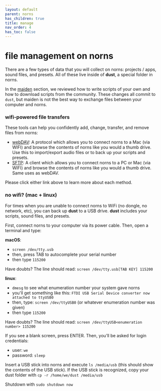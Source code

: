 ```yaml
---
layout: default
parent: norns
has_children: true
title: manage
nav_order: 4
has_toc: false
---
```


# file management on norns

There are a few types of data that you will collect on norns: projects / apps, sound files, and presets. All of these live inside of **dust**, a special folder in norns.

In the [maiden](../maiden) section, we reviewed how to write scripts of your own and how to download scripts from the community. These changes all commit to `dust`, but maiden is not the best way to exchange files between your computer and norns.

### wifi-powered file transfers

These tools can help you confidently add, change, transfer, and remove files from norns:

- [webDAV](../webdav): A protocol which allows you to connect norns to a Mac (via WIFI) and browse the contents of norns like you would a thumb drive. Use this to import/export audio files or to back up your scripts and presets.
- [SFTP](../sftp): A client which allows you to connect norns to a PC or Mac (via WIFI) and browse the contents of norns like you would a thumb drive. Same uses as webDAV.

Please click either link above to learn more about each method.

### no wifi? (mac + linux)

For times when you are unable to connect norns to WiFi (no dongle, no network, etc), you can back up **dust** to a USB drive. **dust** includes your scripts, sound files, and presets.

First, connect norns to your computer via its power cable. Then, open a terminal and type:

**macOS**:

- `screen /dev/tty.usb`
- then, press TAB to autocomplete your serial number
- then type `115200`

Have doubts? The line should read: `screen /dev/tty.usb[TAB KEY] 115200`

**linux**:

- `dmesg` to see what enumeration number your system gave norns
- you'll get something like this: `FTDI USB Serial Device converter now attached to ttyUSB0`
- then, type: `screen /dev/ttyUSB0` (or whatever enumeration number was given)
- then type `115200`

Have doubts? The line should read: `screen /dev/ttyUSB<enumeration number> 115200`

If you see a blank screen, press ENTER. Then, you’ll be asked for login credentials:

- user: `we`
- password: `sleep`

Insert a USB stick into norns and execute `ls /media/usb` (this should show the contents of the USB stick). If the USB stick is recognized, copy your dust folder with `cp -r /home/we/dust /media/usb`

Shutdown with `sudo shutdown now`
